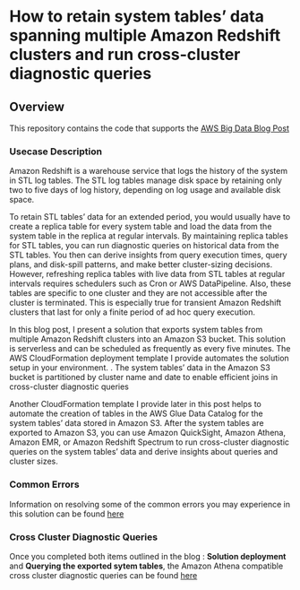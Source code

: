 # How to retain system tables’ data spanning multiple Amazon Redshift clusters and run cross-cluster diagnostic queries

## Overview

This repository contains the code that supports the [AWS Big Data Blog Post](https://blogs.aws.amazon.com/bigdata/)

### Usecase Description
Amazon Redshift is a warehouse service that logs the history of the system in STL log tables. The STL log tables manage disk space by retaining only two to five days of log history, depending on log usage and available disk space.

To retain STL tables’ data for an extended period, you would usually have to create a replica table for every system table and load the data from the system table in the replica at regular intervals. By maintaining replica tables for STL tables, you can run diagnostic queries on historical data from the STL tables. You then can derive insights from query execution times, query plans, and disk-spill patterns, and make better cluster-sizing decisions. However, refreshing replica tables with live data from STL tables at regular intervals requires schedulers such as Cron or AWS DataPipeline. Also, these tables are specific to one cluster and they are not accessible after the cluster is terminated. This is especially true for transient Amazon Redshift clusters that last for only a finite period of ad hoc query execution.  

In this blog post, I present a solution that exports system tables from multiple Amazon Redshift clusters into an Amazon S3 bucket. This solution is serverless and can be scheduled as frequently as every five minutes. The AWS CloudFormation deployment template I provide automates the solution setup in your environment. . The system tables’ data in the Amazon S3 bucket is partitioned by cluster name and date to enable efficient joins in cross-cluster diagnostic queries

Another CloudFormation template I provide later in this post helps to automate the creation of tables in the AWS Glue Data Catalog for the system tables’ data stored in Amazon S3. After the system tables are exported to Amazon S3, you can use Amazon QuickSight, Amazon Athena, Amazon EMR, or Amazon Redshift Spectrum to run cross-cluster diagnostic queries on the system tables’ data and derive insights about queries and cluster sizes.

### Common Errors
Information on resolving some of the common errors you may experience in this solution can be found [here](/Common_Errors.md)

### Cross Cluster Diagnostic Queries
Once you completed both items outlined in the blog : __Solution deployment__ and __Querying the exported sytem tables__, the Amazon Athena compatible cross cluster diagnostic queries can be found  [here](/cross_cluster_diagnostic_queries.md)

